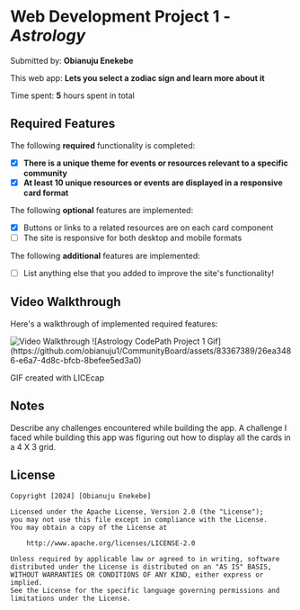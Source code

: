 # Web Development Project 1 - *Astrology*

Submitted by: **Obianuju Enekebe**

This web app: **Lets you select a zodiac sign and learn more about it**

Time spent: **5** hours spent in total

## Required Features

The following **required** functionality is completed:

- [x] **There is a unique theme for events or resources relevant to a specific community**
- [x] **At least 10 unique resources or events are displayed in a responsive card format**

The following **optional** features are implemented:

- [x] Buttons or links to a related resources are on each card component
- [ ] The site is responsive for both desktop and mobile formats

The following **additional** features are implemented:

* [ ] List anything else that you added to improve the site's functionality!

## Video Walkthrough

Here's a walkthrough of implemented required features:

<img src='https://github.com/obianuju1/CommunityBoard/assets/83367389/26ea3486-e6a7-4d8c-bfcb-8befee5ed3a0' title='Video Walkthrough' width='' alt='Video Walkthrough' />
![Astrology CodePath Project 1 Gif](https://github.com/obianuju1/CommunityBoard/assets/83367389/26ea3486-e6a7-4d8c-bfcb-8befee5ed3a0)


<!-- Replace this with whatever GIF tool you used! -->
GIF created with LICEcap
<!-- Recommended tools:
[Kap](https://getkap.co/) for macOS
[ScreenToGif](https://www.screentogif.com/) for Windows
[peek](https://github.com/phw/peek) for Linux. -->

## Notes

Describe any challenges encountered while building the app.
A challenge I faced while building this app was figuring out how to display all the cards in a 4 X 3 grid.

## License

    Copyright [2024] [Obianuju Enekebe]

    Licensed under the Apache License, Version 2.0 (the "License");
    you may not use this file except in compliance with the License.
    You may obtain a copy of the License at

        http://www.apache.org/licenses/LICENSE-2.0

    Unless required by applicable law or agreed to in writing, software
    distributed under the License is distributed on an "AS IS" BASIS,
    WITHOUT WARRANTIES OR CONDITIONS OF ANY KIND, either express or implied.
    See the License for the specific language governing permissions and
    limitations under the License.
